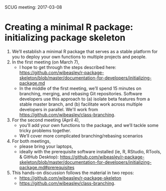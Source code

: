 SCUG meeting: 2017-03-08

Creating a minimal R package: initializing package skeleton
===========

1. We’ll establish a minimal R package that serves as a stable platform for you to deploy your own functions to multiple projects and people.  
1. In the first meeting (on March 7), 
    * I hope to get through the steps described here: https://github.com/wibeasley/r-package-skeleton/blob/master/documentation-for-developers/initializing-package.md
    * In the middle of the first meeting, we’ll spend 15 minutes on branching, merging, and rebasing Git repositories.  Software developers use this approach to (a) isolate beta features from a stable master branch, and (b) facilitate work across multiple developers in parallel.  We'll work from https://github.com/wibeasley/class-branching.
1. For the second meeting (April 4), 
    * you’ll add your own functions to the package, and we’ll tackle some tricky problems together.
    * We’ll cover more complicated branching/rebasing scenarios
1. For both meetings, 
    * please bring your laptops,
    * ideally with the prerequisite software installed (ie, R, RStudio, RTools, & GitHub Desktop): https://github.com/wibeasley/r-package-skeleton/blob/master/documentation-for-developers/initializing-package.md#prerequisites
1. This hands-on discussion follows the material in two repos:
    * https://github.com/wibeasley/r-package-skeleton
    * https://github.com/wibeasley/class-branching.
